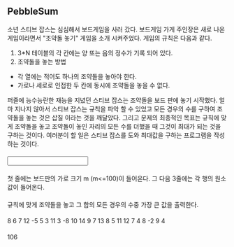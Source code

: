 ﻿## PebbleSum
소년 스티브 잡스는 심심해서 보드게임을 사러 갔다. 보드게임 가게 주인장은 새로 나온 게임이라면서 "조약돌 놓기" 게임을 소개 시켜주었다. 게임의 규칙은 다음과 같다. 

1. 3*N 테이블의 각 칸에는 양 또는 음의 정수가 기록 되어 있다.
2. 조약돌을 놓는 방법
 * 각 열에는 적어도 하나의 조약돌을 놓아야 한다.
 * 가로나 세로로 인접한 두 칸에 동시에 조약돌을 놓을 수 없다.

퍼즐에 능수능란한 재능을 지녔던 스티브 잡스는 조약돌을 보드 판에 놓기 시작했다. 얼마 지나지 않아서 스티브 잡스는 규칙을 파악 할 수 있었고 모든 경우의 수를 구하여 조약돌을 놓는 것은 삽질 이라는 것을 깨달았다. 그리고 문제의 최종적인 목표는 규칙에 맞게 조약돌을 놓고 조약돌이 놓인 자리의 모든 수를 더했을 때 그것이 최대가 되는 것을 구하는 것이다. 
여러분이 할 일은 스티브 잡스를 도와 최대값을 구하는 프로그램을 작성하는 것이다.

#### <Input>
첫 줄에는 보드판의 가로 크기 m (m<=100)이 들어온다. 
그 다음 3줄에는 각 행의 원소값이 들어온다. 


#### <Output>
규칙에 맞게 조약돌을 놓고 그 합의 모든 경우의 수중 가장 큰 값을 출력한다.


#### <Sample Input>

   8
   6 7 12 -5 5 3 11 3
   -8 10 14 9 7 13 8 5
   11 12 7 4 8 -2 9 4
 
#### <Sample Output>
   106